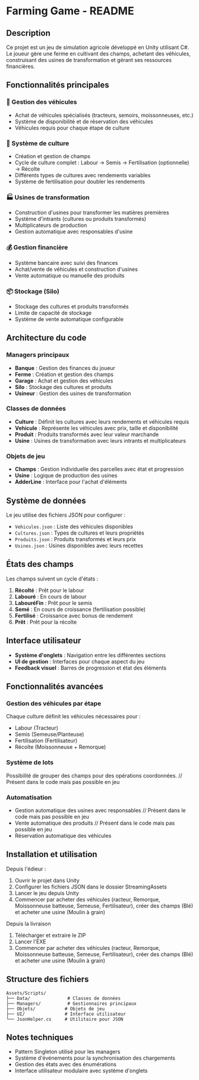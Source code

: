 # Farming Game - README

## Description
Ce projet est un jeu de simulation agricole développé en Unity utilisant C#. Le joueur gère une ferme en cultivant des champs, achetant des véhicules, construisant des usines de transformation et gérant ses ressources financières.

## Fonctionnalités principales

### 🚜 Gestion des véhicules
- Achat de véhicules spécialisés (tracteurs, semoirs, moissonneuses, etc.)
- Système de disponibilité et de réservation des véhicules
- Véhicules requis pour chaque étape de culture

### 🌾 Système de culture
- Création et gestion de champs
- Cycle de culture complet : Labour → Semis → Fertilisation (optionnelle) → Récolte
- Différents types de cultures avec rendements variables
- Système de fertilisation pour doubler les rendements

### 🏭 Usines de transformation
- Construction d'usines pour transformer les matières premières
- Système d'intrants (cultures ou produits transformés)
- Multiplicateurs de production
- Gestion automatique avec responsables d'usine

### 💰 Gestion financière
- Système bancaire avec suivi des finances
- Achat/vente de véhicules et construction d'usines
- Vente automatique ou manuelle des produits

### 📦 Stockage (Silo)
- Stockage des cultures et produits transformés
- Limite de capacité de stockage
- Système de vente automatique configurable

## Architecture du code

### Managers principaux
- **Banque** : Gestion des finances du joueur
- **Ferme** : Création et gestion des champs
- **Garage** : Achat et gestion des véhicules
- **Silo** : Stockage des cultures et produits
- **Usineur** : Gestion des usines de transformation

### Classes de données
- **Culture** : Définit les cultures avec leurs rendements et véhicules requis
- **Vehicule** : Représente les véhicules avec prix, taille et disponibilité
- **Produit** : Produits transformés avec leur valeur marchande
- **Usine** : Usines de transformation avec leurs intrants et multiplicateurs

### Objets de jeu
- **Champs** : Gestion individuelle des parcelles avec état et progression
- **Usine** : Logique de production des usines
- **AdderLine** : Interface pour l'achat d'éléments

## Système de données

Le jeu utilise des fichiers JSON pour configurer :
- `Vehicules.json` : Liste des véhicules disponibles
- `Cultures.json` : Types de cultures et leurs propriétés
- `Produits.json` : Produits transformés et leurs prix
- `Usines.json` : Usines disponibles avec leurs recettes

## États des champs

Les champs suivent un cycle d'états :
1. **Récolté** : Prêt pour le labour
2. **Labouré** : En cours de labour
3. **LabouréFin** : Prêt pour le semis
4. **Semé** : En cours de croissance (fertilisation possible)
5. **Fertilisé** : Croissance avec bonus de rendement
6. **Prêt** : Prêt pour la récolte

## Interface utilisateur

- **Système d'onglets** : Navigation entre les différentes sections
- **UI de gestion** : Interfaces pour chaque aspect du jeu
- **Feedback visuel** : Barres de progression et état des éléments

## Fonctionnalités avancées

### Gestion des véhicules par étape
Chaque culture définit les véhicules nécessaires pour :
- Labour (Tracteur)
- Semis (Semeuse/Planteuse)
- Fertilisation (Fertilisateur)
- Récolte (Moissonneuse + Remorque)

### Système de lots
Possibilité de grouper des champs pour des opérations coordonnées. // Présent dans le code mais pas possible en jeu

### Automatisation
- Gestion automatique des usines avec responsables // Présent dans le code mais pas possible en jeu
- Vente automatique des produits // Présent dans le code mais pas possible en jeu
- Réservation automatique des véhicules 

## Installation et utilisation

Depuis l'édieur :
1. Ouvrir le projet dans Unity
2. Configurer les fichiers JSON dans le dossier StreamingAssets
3. Lancer le jeu depuis Unity
4. Commencer par acheter des véhicules (racteur, Remorque, Moissonneuse batteuse, Semeuse, Fertilisateur), créer des champs (Blé) et acheter une usine (Moulin à grain)

Depuis la livraison
1. Télécharger et extraire le ZIP
2. Lancer l'EXE
3. Commencer par acheter des véhicules (racteur, Remorque, Moissonneuse batteuse, Semeuse, Fertilisateur), créer des champs (Blé) et acheter une usine (Moulin à grain)

## Structure des fichiers

```
Assets/Scripts/
├── Data/              # Classes de données
├── Managers/          # Gestionnaires principaux
├── Objets/           # Objets de jeu
├── UI/               # Interface utilisateur
└── JsonHelper.cs     # Utilitaire pour JSON
```

## Notes techniques

- Pattern Singleton utilisé pour les managers
- Système d'événements pour la synchronisation des chargements
- Gestion des états avec des énumérations
- Interface utilisateur modulaire avec système d'onglets
